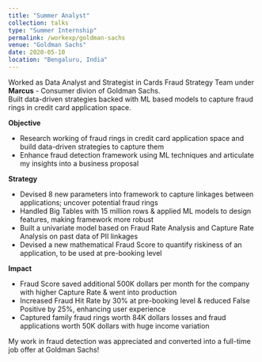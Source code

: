```yaml
---
title: "Summer Analyst"
collection: talks
type: "Summer Internship"
permalink: /workexp/goldman-sachs
venue: "Goldman Sachs"
date: 2020-05-10
location: "Bengaluru, India"
---
```


Worked as Data Analyst and Strategist in Cards Fraud Strategy Team under **Marcus** - Consumer divion of Goldman Sachs.  
Built data-driven strategies backed with ML based models to capture fraud rings in credit card application space.

**Objective**  
  
* Research working of fraud rings in credit card application space and build data-driven strategies to capture them  
* Enhance fraud detection framework using ML techniques and articulate my insights into a business proposal  
 
**Strategy**  
  
* Devised 8 new parameters into framework to capture linkages between applications; uncover potential fraud rings  
* Handled Big Tables with 15 million rows & applied ML models to design features, making framework more robust  
* Built a univariate model based on Fraud Rate Analysis and Capture Rate Analysis on past data of PII linkages  
* Devised a new mathematical Fraud Score to quantify riskiness of an application, to be used at pre-booking level  

**Impact**  
 
* Fraud Score saved additional 500K dollars per month for the company with higher Capture Rate & went into production  
* Increased Fraud Hit Rate by 30% at pre-booking level & reduced False Positive by 25%, enhancing user experience  
* Captured family fraud rings worth 84K dollars losses and fraud applications worth 50K dollars with huge income variation  
 
My work in fraud detection was appreciated and converted into a full-time job offer at Goldman Sachs!
